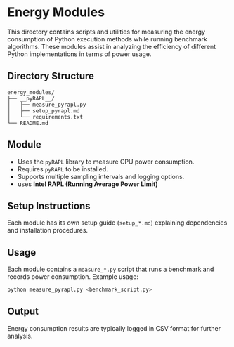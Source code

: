 # Energy Modules

This directory contains scripts and utilities for measuring the energy consumption of Python execution methods while running benchmark algorithms. These modules assist in analyzing the efficiency of different Python implementations in terms of power usage.

## Directory Structure

```
energy_modules/
├── __pyRAPL__/
│   ├── measure_pyrapl.py
│   ├── setup_pyrapl.md
│   └── requirements.txt
└── README.md
```

## Module
- Uses the `pyRAPL` library to measure CPU power consumption.
- Requires `pyRAPL` to be installed.
- Supports multiple sampling intervals and logging options.
- uses **Intel RAPL (Running Average Power Limit)**

## Setup Instructions
Each module has its own setup guide (`setup_*.md`) explaining dependencies and installation procedures.

## Usage
Each module contains a `measure_*.py` script that runs a benchmark and records power consumption. Example usage:

```sh
python measure_pyrapl.py <benchmark_script.py>
```

## Output
Energy consumption results are typically logged in CSV format for further analysis.